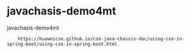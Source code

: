 # javachasis-demo4mt
javachasis-demo4mt

        https://huaweicse.github.io/cse-java-chassis-doc/using-cse-in-spring-boot/using-cse-in-spring-boot.html

